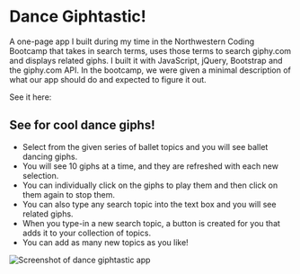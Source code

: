 # Dance Giphtastic!
A one-page app I built during my time in the Northwestern Coding Bootcamp that takes in search terms, uses those terms to search giphy.com and displays related giphs.  I built it with JavaScript, jQuery, Bootstrap and the giphy.com API. In the bootcamp, we were given a minimal description of what our app should do and expected to figure it out.  

See it here: 

## See for cool dance giphs!

* Select from the given series of ballet topics and you will see ballet dancing giphs.  
* You will see 10 giphs at a time, and they are refreshed with each new selection.    
* You can individually click on the giphs to play them and then click on them again to stop them.  
* You can also type any search topic into the text box and you will see related giphs. 
* When you type-in a new search topic, a button is created for you that adds it to your collection of topics.   
* You can add as many new topics as you like! 

![Screenshot of dance giphtastic app]()